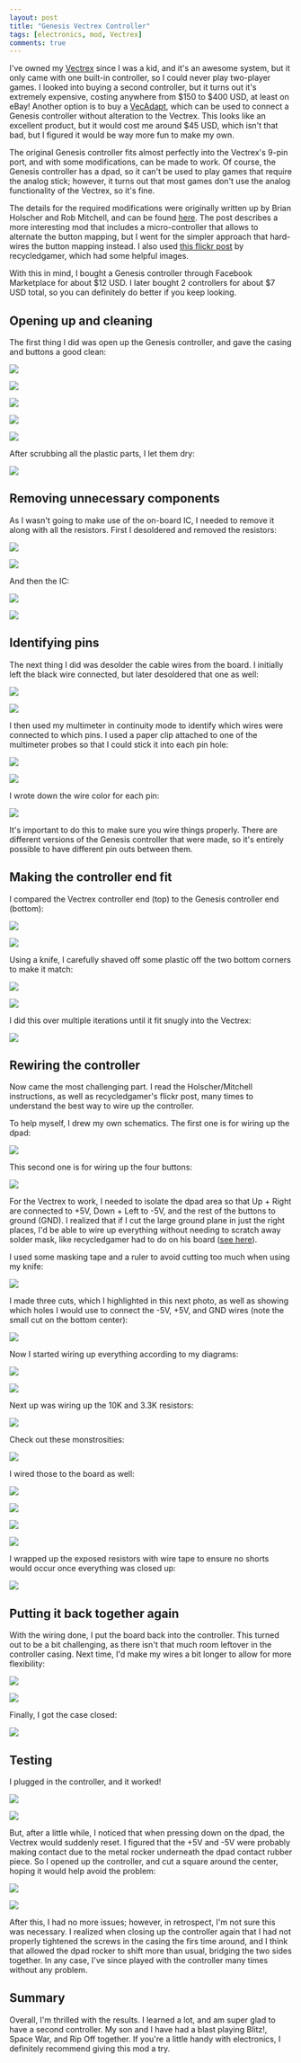 ```yaml
---
layout: post
title: "Genesis Vectrex Controller"
tags: [electronics, mod, Vectrex]
comments: true
---
```


I've owned my [Vectrex](https://en.wikipedia.org/wiki/Vectrex) since I was a kid, and it's an awesome system, but it only came with one built-in controller, so I could never play two-player games. I looked into buying a second controller, but it turns out it's extremely expensive, costing anywhere from $150 to $400 USD, at least on eBay! Another option is to buy a [VecAdapt](https://www.tindie.com/products/OmberTech/vecadapt-vectrex-to-sega-controller-adapter/), which can be used to connect a Genesis controller without alteration to the Vectrex. This looks like an excellent product, but it would cost me around $45 USD, which isn't that bad, but I figured it would be way more fun to make my own.

The original Genesis controller fits almost perfectly into the Vectrex's 9-pin port, and with some modifications, can be made to work. Of course, the Genesis controller has a dpad, so it can't be used to play games that require the analog stick; however, it turns out that most games don't use the analog functionality of the Vectrex, so it's fine.

The details for the required modifications were originally written up by Brian Holscher and Rob Mitchell, and can be found [here](http://www.playvectrex.com/vectech/controller.txt). The post describes a more interesting mod that includes a micro-controller that allows to alternate the button mapping, but I went for the simpler approach that hard-wires the button mapping instead. I also used [this flickr post](https://www.flickr.com/photos/14482990@N08/sets/72157620164985374/) by recycledgamer, which had some helpful images.

With this in mind, I bought a Genesis controller through Facebook Marketplace for about $12 USD. I later bought 2 controllers for about $7 USD total, so you can definitely do better if you keep looking.

## Opening up and cleaning

The first thing I did was open up the Genesis controller, and gave the casing and buttons a good clean:

![](/assets/images/genesis-vectrex-controller/IMG_7763.jpg)

![](/assets/images/genesis-vectrex-controller/IMG_7765.jpg)

![](/assets/images/genesis-vectrex-controller/IMG_7767.jpg)

![](/assets/images/genesis-vectrex-controller/IMG_7768.jpg)

![](/assets/images/genesis-vectrex-controller/IMG_7784.jpg)

After scrubbing all the plastic parts, I let them dry:

![](/assets/images/genesis-vectrex-controller/IMG_7785.jpg)


## Removing unnecessary components

As I wasn't going to make use of the on-board IC, I needed to remove it along with all the resistors. First I desoldered and removed the resistors:

![](/assets/images/genesis-vectrex-controller/IMG_7769.jpg)

![](/assets/images/genesis-vectrex-controller/IMG_7771.jpg)

And then the IC:

![](/assets/images/genesis-vectrex-controller/IMG_7772.jpg)

![](/assets/images/genesis-vectrex-controller/IMG_7773.jpg)


## Identifying pins

The next thing I did was desolder the cable wires from the board. I initially left the black wire connected, but later desoldered that one as well:

![](/assets/images/genesis-vectrex-controller/IMG_7776.jpg)

![](/assets/images/genesis-vectrex-controller/IMG_7779.jpg)

I then used my multimeter in continuity mode to identify which wires were connected to which pins. I used a paper clip attached to one of the multimeter probes so that I could stick it into each pin hole:

![](/assets/images/genesis-vectrex-controller/IMG_7780.jpg)

![](/assets/images/genesis-vectrex-controller/IMG_7781.jpg)

I wrote down the wire color for each pin:

![](/assets/images/genesis-vectrex-controller/IMG_7783.jpg)

It's important to do this to make sure you wire things properly. There are different versions of the Genesis controller that were made, so it's entirely possible to have different pin outs between them.


## Making the controller end fit

I compared the Vectrex controller end (top) to the Genesis controller end (bottom):

![](/assets/images/genesis-vectrex-controller/IMG_7786.jpg)

![](/assets/images/genesis-vectrex-controller/IMG_7787.jpg)

Using a knife, I carefully shaved off some plastic off the two bottom corners to make it match:

![](/assets/images/genesis-vectrex-controller/IMG_7788.jpg)

![](/assets/images/genesis-vectrex-controller/IMG_7789.jpg)

I did this over multiple iterations until it fit snugly into the Vectrex:

![](/assets/images/genesis-vectrex-controller/IMG_7790.jpg)


## Rewiring the controller

Now came the most challenging part. I read the Holscher/Mitchell instructions, as well as recycledgamer's flickr post, many times to understand the best way to wire up the controller.

To help myself, I drew my own schematics. The first one is for wiring up the dpad:

![](/assets/images/genesis-vectrex-controller/IMG_7805.jpg)

This second one is for wiring up the four buttons:

![](/assets/images/genesis-vectrex-controller/IMG_7806.jpg)

For the Vectrex to work, I needed to isolate the dpad area so that Up + Right are connected to +5V, Down + Left to -5V, and the rest of the buttons to ground (GND). I realized that if I cut the large ground plane in just the right places, I'd be able to wire up everything without needing to scratch away solder mask, like recycledgamer had to do on his board ([see here](https://www.flickr.com/photos/14482990@N08/3649019759/in/album-72157620164985374/)).

I used some masking tape and a ruler to avoid cutting too much when using my knife:

![](/assets/images/genesis-vectrex-controller/IMG_7802.jpg)

I made three cuts, which I highlighted in this next photo, as well as showing which holes I would use to connect the -5V, +5V, and GND wires (note the small cut on the bottom center):

![](/assets/images/genesis-vectrex-controller/IMG_7803.jpg)

Now I started wiring up everything according to my diagrams:

![](/assets/images/genesis-vectrex-controller/IMG_7811.jpg)

![](/assets/images/genesis-vectrex-controller/IMG_7813.jpg)

Next up was wiring up the 10K and 3.3K resistors:

![](/assets/images/genesis-vectrex-controller/IMG_7807.jpg)

Check out these monstrosities:

![](/assets/images/genesis-vectrex-controller/IMG_7816.jpg)

I wired those to the board as well:

![](/assets/images/genesis-vectrex-controller/IMG_7817.jpg)

![](/assets/images/genesis-vectrex-controller/IMG_7818.jpg)

![](/assets/images/genesis-vectrex-controller/IMG_7820.jpg)

![](/assets/images/genesis-vectrex-controller/IMG_7821.jpg)

I wrapped up the exposed resistors with wire tape to ensure no shorts would occur once everything was closed up:

![](/assets/images/genesis-vectrex-controller/IMG_7826.jpg)


## Putting it back together again

With the wiring done, I put the board back into the controller. This turned out to be a bit challenging, as there isn't that much room leftover in the controller casing. Next time, I'd make my wires a bit longer to allow for more flexibility:

![](/assets/images/genesis-vectrex-controller/IMG_7829.jpg)

![](/assets/images/genesis-vectrex-controller/IMG_7830.jpg)

Finally, I got the case closed:

![](/assets/images/genesis-vectrex-controller/IMG_7831.jpg)


## Testing

I plugged in the controller, and it worked!

![](/assets/images/genesis-vectrex-controller/IMG_7832.jpg)

![](/assets/images/genesis-vectrex-controller/IMG_7834.jpg)

But, after a little while, I noticed that when pressing down on the dpad, the Vectrex would suddenly reset. I figured that the +5V and -5V were probably making contact due to the metal rocker underneath the dpad contact rubber piece. So I opened up the controller, and cut a square around the center, hoping it would help avoid the problem:

![](/assets/images/genesis-vectrex-controller/IMG_7860.jpg)

![](/assets/images/genesis-vectrex-controller/IMG_7864.jpg)

After this, I had no more issues; however, in retrospect, I'm not sure this was necessary. I realized when closing up the controller again that I had not properly tightened the screws in the casing the firs time around, and I think that allowed the dpad rocker to shift more than usual, bridging the two sides together. In any case, I've since played with the controller many times without any problem.


## Summary

Overall, I'm thrilled with the results. I learned a lot, and am super glad to have a second controller. My son and I have had a blast playing Blitz!, Space War, and Rip Off together. If you're a little handy with electronics, I definitely recommend giving this mod a try.

